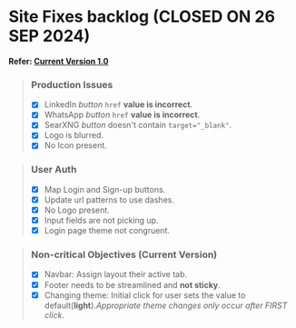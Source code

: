 # Site Fixes backlog (CLOSED ON 26 SEP 2024)

**Refer: [Current Version 1.0](https://bcodelabs.com/)**

> ### Production Issues
>
> - [x] LinkedIn *button* `href` **value is incorrect**.
> - [x] WhatsApp *button* `href` **value is incorrect**.
> - [x] SearXNG *button* doesn't contain `target="_blank"`.
> - [x] Logo is blurred.
> - [x] No Icon present.

> ### User Auth
>
> - [x] Map Login and Sign-up buttons.
> - [x] Update url patterns to use dashes.
> - [x] No Logo present.
> - [x] Input fields are not picking up.
> - [x] Login page theme not congruent.
>

> ### Non-critical Objectives (Current Version)
>
> - [x] Navbar: Assign layout their active tab.
> - [x] Footer needs to be streamlined and **not sticky**.
> - [x] Changing theme: Initial click for user sets the value to default(**light**).*Appropriate theme changes only occur after FIRST click*.